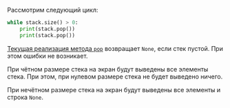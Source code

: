 Рассмотрим следующий цикл:
```python
while stack.size() > 0:
    print(stack.pop())
    print(stack.pop())
```
[Текущая реализация метода `pop`](https://github.com/MaksimZh/algo/blob/7450b9fbc14fbcdd78ca7584b2d9bd40fd431c58/stack/stack.py#L13-L17) возвращает `None`, если стек пустой.
При этом ошибки не возникает.

При чётном размере стека на экран будут выведены все элементы стека.
При этом, при нулевом размере стека не будет выведено ничего.

При нечётном размере стека на экран будут выведены все элементы и строка `None`.
